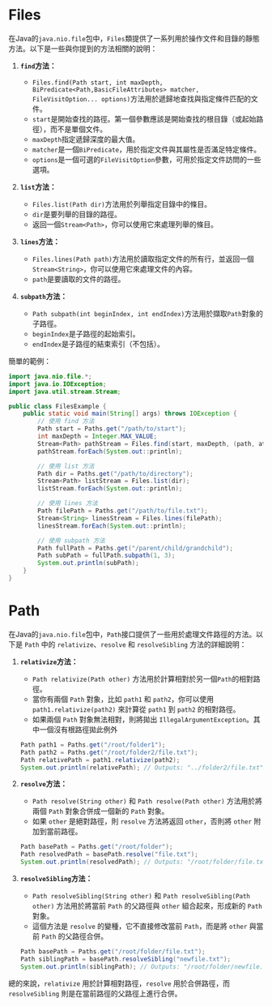 # Files
在Java的`java.nio.file`包中，`Files`類提供了一系列用於操作文件和目錄的靜態方法。以下是一些與你提到的方法相關的說明：

1. **`find`方法：**
   - `Files.find(Path start, int maxDepth, BiPredicate<Path,BasicFileAttributes> matcher, FileVisitOption... options)`方法用於遞歸地查找與指定條件匹配的文件。
   - `start`是開始查找的路徑。第一個參數應該是開始查找的根目錄（或起始路徑），而不是單個文件。
   - `maxDepth`指定遞歸深度的最大值。
   - `matcher`是一個`BiPredicate`，用於指定文件與其屬性是否滿足特定條件。
   - `options`是一個可選的`FileVisitOption`參數，可用於指定文件訪問的一些選項。

2. **`list`方法：**
   - `Files.list(Path dir)`方法用於列舉指定目錄中的條目。
   - `dir`是要列舉的目錄的路徑。
   - 返回一個`Stream<Path>`，你可以使用它來處理列舉的條目。

3. **`lines`方法：**
   - `Files.lines(Path path)`方法用於讀取指定文件的所有行，並返回一個`Stream<String>`，你可以使用它來處理文件的內容。
   - `path`是要讀取的文件的路徑。

4. **`subpath`方法：**
   - `Path subpath(int beginIndex, int endIndex)`方法用於擷取`Path`對象的子路徑。
   - `beginIndex`是子路徑的起始索引。
   - `endIndex`是子路徑的結束索引（不包括）。

簡單的範例：

```java
import java.nio.file.*;
import java.io.IOException;
import java.util.stream.Stream;

public class FilesExample {
    public static void main(String[] args) throws IOException {
        // 使用 find 方法
        Path start = Paths.get("/path/to/start");
        int maxDepth = Integer.MAX_VALUE;
        Stream<Path> pathStream = Files.find(start, maxDepth, (path, attr) -> path.toString().endsWith(".txt"));
        pathStream.forEach(System.out::println);

        // 使用 list 方法
        Path dir = Paths.get("/path/to/directory");
        Stream<Path> listStream = Files.list(dir);
        listStream.forEach(System.out::println);

        // 使用 lines 方法
        Path filePath = Paths.get("/path/to/file.txt");
        Stream<String> linesStream = Files.lines(filePath);
        linesStream.forEach(System.out::println);

        // 使用 subpath 方法
        Path fullPath = Paths.get("/parent/child/grandchild");
        Path subPath = fullPath.subpath(1, 3);
        System.out.println(subPath);
    }
}
```

# Path
在Java的`java.nio.file`包中，`Path`接口提供了一些用於處理文件路徑的方法。以下是 `Path` 中的 `relativize`、`resolve` 和 `resolveSibling` 方法的詳細說明：

1. **`relativize`方法：**
   - `Path relativize(Path other)` 方法用於計算相對於另一個`Path`的相對路徑。
   - 當你有兩個 `Path` 對象，比如 `path1` 和 `path2`，你可以使用 `path1.relativize(path2)` 來計算從 `path1` 到 `path2` 的相對路徑。
   - 如果兩個 `Path` 對象無法相對，則將拋出 `IllegalArgumentException`。其中一個沒有根路徑拋此例外

   ```java
   Path path1 = Paths.get("/root/folder1");
   Path path2 = Paths.get("/root/folder2/file.txt");
   Path relativePath = path1.relativize(path2);
   System.out.println(relativePath); // Outputs: "../folder2/file.txt"
   ```

2. **`resolve`方法：**
   - `Path resolve(String other)` 和 `Path resolve(Path other)` 方法用於將兩個 `Path` 對象合併成一個新的 `Path` 對象。
   - 如果 `other` 是絕對路徑，則 `resolve` 方法將返回 `other`，否則將 `other` 附加到當前路徑。
   
   ```java
   Path basePath = Paths.get("/root/folder");
   Path resolvedPath = basePath.resolve("file.txt");
   System.out.println(resolvedPath); // Outputs: "/root/folder/file.txt"
   ```

3. **`resolveSibling`方法：**
   - `Path resolveSibling(String other)` 和 `Path resolveSibling(Path other)` 方法用於將當前 `Path` 的父路徑與 `other` 組合起來，形成新的 `Path` 對象。
   - 這個方法是 `resolve` 的變種，它不直接修改當前 `Path`，而是將 `other` 與當前 `Path` 的父路徑合併。
   
   ```java
   Path basePath = Paths.get("/root/folder/file.txt");
   Path siblingPath = basePath.resolveSibling("newfile.txt");
   System.out.println(siblingPath); // Outputs: "/root/folder/newfile.txt"
   ```

總的來說，`relativize` 用於計算相對路徑，`resolve` 用於合併路徑，而 `resolveSibling` 則是在當前路徑的父路徑上進行合併。